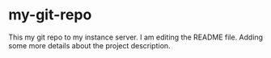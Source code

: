 # my-git-repo
This my git repo to my instance server.
I am editing the README file. Adding some more details about the project description.